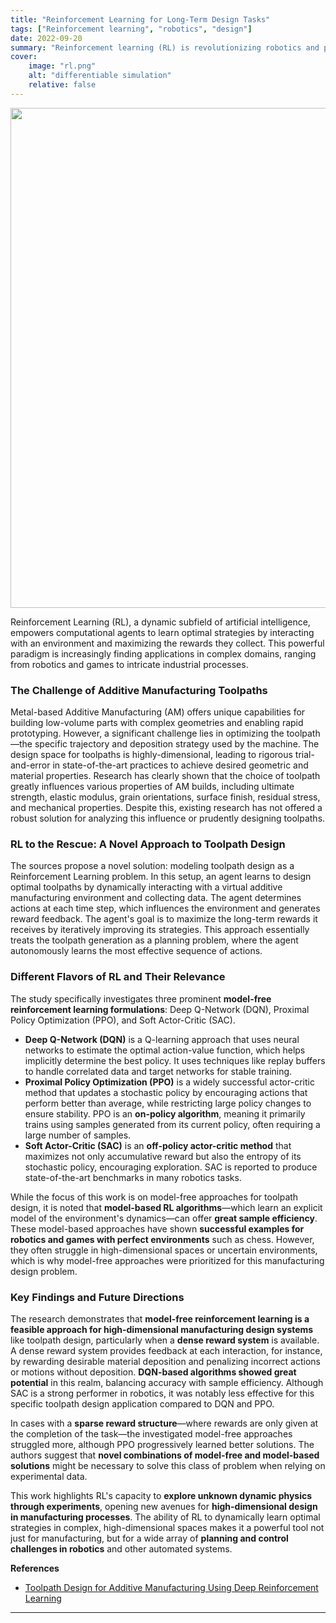 ```yaml
---
title: "Reinforcement Learning for Long-Term Design Tasks"
tags: ["Reinforcement learning", "robotics", "design"]
date: 2022-09-20
summary: "Reinforcement learning (RL) is revolutionizing robotics and planning by enabling systems to learn complex behaviors through trial-and-error interactions with their environments. A fascinating example that I explored was training an RL agent to solve high-dimensinal time-series toolpath planning problem to optimize material properties in additive manufacturing processes."
cover:
    image: "rl.png"
    alt: "differentiable simulation"
    relative: false
---
```


<img src="/rl.png" width="800">


Reinforcement Learning (RL), a dynamic subfield of artificial intelligence, empowers computational agents to learn optimal strategies by interacting with an environment and maximizing the rewards they collect. This powerful paradigm is increasingly finding applications in complex domains, ranging from robotics and games to intricate industrial processes.

### The Challenge of Additive Manufacturing Toolpaths

Metal-based Additive Manufacturing (AM) offers unique capabilities for building low-volume parts with complex geometries and enabling rapid prototyping. However, a significant challenge lies in optimizing the toolpath—the specific trajectory and deposition strategy used by the machine. The design space for toolpaths is highly-dimensional, leading to rigorous trial-and-error in state-of-the-art practices to achieve desired geometric and material properties. Research has clearly shown that the choice of toolpath greatly influences various properties of AM builds, including ultimate strength, elastic modulus, grain orientations, surface finish, residual stress, and mechanical properties. Despite this, existing research has not offered a robust solution for analyzing this influence or prudently designing toolpaths.

### RL to the Rescue: A Novel Approach to Toolpath Design

The sources propose a novel solution: modeling toolpath design as a Reinforcement Learning problem. In this setup, an agent learns to design optimal toolpaths by dynamically interacting with a virtual additive manufacturing environment and collecting data. The agent determines actions at each time step, which influences the environment and generates reward feedback. The agent's goal is to maximize the long-term rewards it receives by iteratively improving its strategies. This approach essentially treats the toolpath generation as a planning problem, where the agent autonomously learns the most effective sequence of actions.

### Different Flavors of RL and Their Relevance

The study specifically investigates three prominent **model-free reinforcement learning formulations**: Deep Q-Network (DQN), Proximal Policy Optimization (PPO), and Soft Actor-Critic (SAC).
*   **Deep Q-Network (DQN)** is a Q-learning approach that uses neural networks to estimate the optimal action-value function, which helps implicitly determine the best policy. It uses techniques like replay buffers to handle correlated data and target networks for stable training.
*   **Proximal Policy Optimization (PPO)** is a widely successful actor-critic method that updates a stochastic policy by encouraging actions that perform better than average, while restricting large policy changes to ensure stability. PPO is an **on-policy algorithm**, meaning it primarily trains using samples generated from its current policy, often requiring a large number of samples.
*   **Soft Actor-Critic (SAC)** is an **off-policy actor-critic method** that maximizes not only accumulative reward but also the entropy of its stochastic policy, encouraging exploration. SAC is reported to produce state-of-the-art benchmarks in many robotics tasks.

While the focus of this work is on model-free approaches for toolpath design, it is noted that **model-based RL algorithms**—which learn an explicit model of the environment's dynamics—can offer **great sample efficiency**. These model-based approaches have shown **successful examples for robotics and games with perfect environments** such as chess. However, they often struggle in high-dimensional spaces or uncertain environments, which is why model-free approaches were prioritized for this manufacturing design problem.

### Key Findings and Future Directions

The research demonstrates that **model-free reinforcement learning is a feasible approach for high-dimensional manufacturing design systems** like toolpath design, particularly when a **dense reward system** is available. A dense reward system provides feedback at each interaction, for instance, by rewarding desirable material deposition and penalizing incorrect actions or motions without deposition. **DQN-based algorithms showed great potential** in this realm, balancing accuracy with sample efficiency. Although SAC is a strong performer in robotics, it was notably less effective for this specific toolpath design application compared to DQN and PPO.

In cases with a **sparse reward structure**—where rewards are only given at the completion of the task—the investigated model-free approaches struggled more, although PPO progressively learned better solutions. The authors suggest that **novel combinations of model-free and model-based solutions** might be necessary to solve this class of problem when relying on experimental data.

This work highlights RL's capacity to **explore unknown dynamic physics through experiments**, opening new avenues for **high-dimensional design in manufacturing processes**. The ability of RL to dynamically learn optimal strategies in complex, high-dimensional spaces makes it a powerful tool not just for manufacturing, but for a wide array of **planning and control challenges in robotics** and other automated systems.

**References**
+ [Toolpath Design for Additive Manufacturing Using Deep Reinforcement Learning](https://arxiv.org/pdf/2009.14365)  

---

